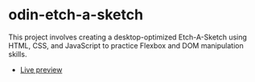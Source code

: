 # odin-etch-a-sketch

This project involves creating a desktop-optimized Etch-A-Sketch using HTML, CSS, and JavaScript to practice Flexbox and DOM manipulation skills.

- [Live preview](https://gabegmbr.github.io/etch-a-sketch/)
